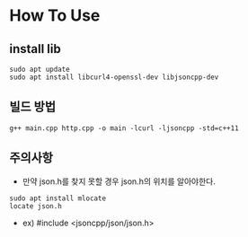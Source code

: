 # How To Use

## install lib

```
sudo apt update
sudo apt install libcurl4-openssl-dev libjsoncpp-dev
```

## 빌드 방법

```
g++ main.cpp http.cpp -o main -lcurl -ljsoncpp -std=c++11
```


## 주의사항

- 만약 json.h를 찾지 못할 경우 json.h의 위치를 알아야한다.

```
sudo apt install mlocate
locate json.h
```

- ex) #include <jsoncpp/json/json.h>

